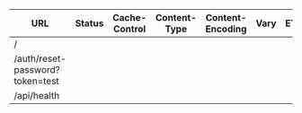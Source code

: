 | URL | Status | Cache-Control | Content-Type | Content-Encoding | Vary | ETag |
|-----|--------|---------------|--------------|-------------------|------|------|
| / |  |  |  |  |  |  |
| /auth/reset-password?token=test |  |  |  |  |  |  |
| /api/health |  |  |  |  |  |  |
